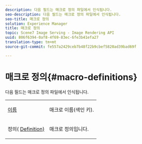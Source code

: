 ```yaml
---
description: 다음 필드는 매크로 정의 파일에서 인식됩니다.
seo-description: 다음 필드는 매크로 정의 파일에서 인식됩니다.
seo-title: 매크로 정의
solution: Experience Manager
title: 매크로 정의
topic: Scene7 Image Serving - Image Rendering API
uuid: 806f6394-0af8-4f69-83ec-6fe3b41efa27
translation-type: tm+mt
source-git-commit: fe557a2429ceb7b48f22b9cbef5820ad39bad69f

---
```



# 매크로 정의{#macro-definitions}

다음 필드는 매크로 정의 파일에서 인식됩니다.

<table id="simpletable_C34D1161A6E84214AD97F79345BDB180"> 
 <tr class="strow"> 
  <td class="stentry"> <p><span class="codeph"> <a href="../../../../../../is-api/image-catalog/image-serving-api-ref/c-image-catalog-reference/c-macro-definition-reference/r-name-macro.md#reference-7430cb46507c4cc2979151ceea76781a" type="reference" format="dita" scope="local"> 이름</a></span> </p></td> 
  <td class="stentry"> <p>매크로 이름(색인 키). </p></td> 
 </tr> 
 <tr class="strow"> 
  <td class="stentry"> <p><span class="codeph"> 정의( <a href="/help/aem-is-ir-api/is-api/image-catalog/image-serving-api-ref/c-image-catalog-reference/c-macro-definition-reference/r-definition-macro.md" type="reference" format="dita" scope="local"> Definition)</a></span> </p></td> 
  <td class="stentry"> <p>매크로 정의입니다. </p></td> 
 </tr> 
</table>

